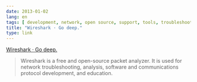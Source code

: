 ```yaml
---
date: 2013-01-02
lang: en
tags: [ development, network, open source, support, tools, troubleshooting ]
title: "Wireshark · Go deep."
type: link
---
```


[Wireshark · Go deep.](http://www.wireshark.org/)

> Wireshark is a free and open-source packet analyzer. It is used for
> network troubleshooting, analysis, software and communications
> protocol development, and education.

